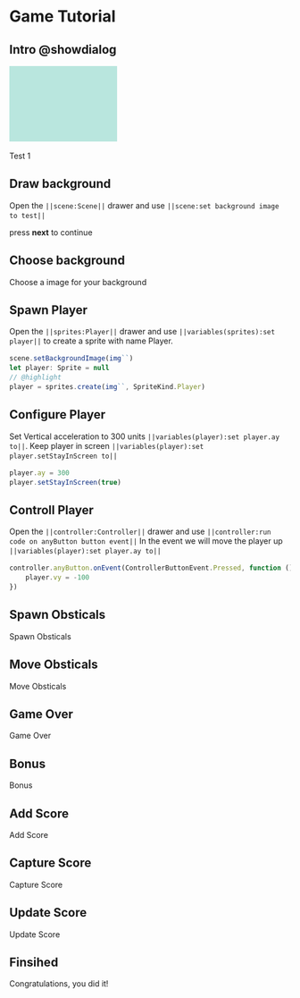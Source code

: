 # Game Tutorial

## Intro @showdialog

![test image](https://raw.githubusercontent.com/IceOPede/test-arcade-tutorial/master/docs/static/tutorials/img.png)

Test 1

## Draw background

Open the ``||scene:Scene||`` drawer and use ``||scene:set background image to test||``

press **next** to continue

## Choose background

Choose a image for your background 

## Spawn Player

Open the ``||sprites:Player||`` drawer and use ``||variables(sprites):set player||`` to create a sprite with name Player.

```typescript
scene.setBackgroundImage(img``)
let player: Sprite = null
// @highlight
player = sprites.create(img``, SpriteKind.Player)
```

## Configure Player

Set Vertical acceleration to 300 units ``||variables(player):set player.ay to||``.
Keep player in screen ``||variables(player):set player.setStayInScreen to||``

```typescript
player.ay = 300
player.setStayInScreen(true)
```

## Controll Player

Open the ``||controller:Controller||`` drawer and use ``||controller:run code on anyButton button event||``
In the event we will move the player up ``||variables(player):set player.ay to||``

```typescript
controller.anyButton.onEvent(ControllerButtonEvent.Pressed, function () {
    player.vy = -100
})
```

## Spawn Obsticals

Spawn Obsticals

## Move Obsticals

Move Obsticals

## Game Over

Game Over

## Bonus

Bonus

## Add Score

Add Score

## Capture Score

Capture Score

## Update Score

Update Score

## Finsihed

Congratulations, you did it!
    